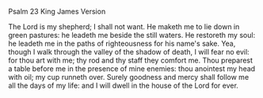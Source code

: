 Psalm 23
King James Version

The Lord is my shepherd; I shall not want.
He maketh me to lie down in green pastures: he leadeth me beside the still waters.
He restoreth my soul: he leadeth me in the paths of righteousness for his name's sake.
Yea, though I walk through the valley of the shadow of death, I will fear no evil: for thou art with me; thy rod and thy staff they comfort me.
Thou preparest a table before me in the presence of mine enemies: thou anointest my head with oil; my cup runneth over.
Surely goodness and mercy shall follow me all the days of my life: and I will dwell in the house of the Lord for ever.